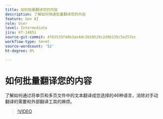```yaml
---
title: 如何批量翻译您的内容
description: 了解如何快速批量翻译您的内容
feature: Gen AI
role: User
level: Intermediate
jira: KT-14851
source-git-commit: 4f03535f48b3ae4dc2b19529c2d96135c5e257ec
workflow-type: tm+mt
source-wordcount: '52'
ht-degree: 0%

---
```


# 如何批量翻译您的内容

了解如何通过将单页和多页文件中的文本翻译成您选择的46种语言，消除对手动翻译的需要和外部翻译工具的麻烦。

>[!VIDEO](https://video.tv.adobe.com/v/3427023?quality=12&learn=on&hidetitle=true)

